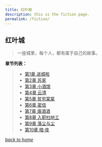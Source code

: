 ```yaml
---
title: 红叶城
description: this is the fiction page.
permalink: /fiction/
---
```


## 红叶城
> 一座城里，每个人，都有属于自己的故事。

**章节列表：**

> - [第1章 进城啦](https://fiiish-yu.github.io/redleaf/chapter1)
> - [第2章 苏家](https://fiiish-yu.github.io/redleaf/chapter2)
> - [第3章 小酒馆](https://fiiish-yu.github.io/redleaf/chapter3)
> - [第4章 云清](https://fiiish-yu.github.io/redleaf/chapter4)
> - [第5章 贫穷棠棠](https://fiiish-yu.github.io/redleaf/chapter5)
> - [第6章 密信](https://fiiish-yu.github.io/redleaf/chapter6)
> - [第7章 唐酒酒](https://fiiish-yu.github.io/redleaf/chapter7)
> - [第8章 入职扫地工](https://fiiish-yu.github.io/redleaf/chapter8)
> - [第9章 落尘与尘](https://fiiish-yu.github.io/redleaf/chapter9)
> - [第10章 暗·夜](https://fiiish-yu.github.io/redleaf/chapter10)

[*back to home*](https://fiiish-yu.github.io/)